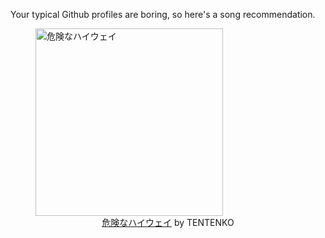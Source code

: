 Your typical Github profiles are boring, so here's a song recommendation.
<figure><img width="300" height="300" src="https://i.scdn.co/image/ab67616d0000b273e7d971220b285828041444a3" alt="危険なハイウェイ" /><figcaption align="center"><a href="https://open.spotify.com/track/0rB2dW0PXg9hLtCoFFcnkT" target="_blank">危険なハイウェイ</a> by TENTENKO</figcaption></figure>
